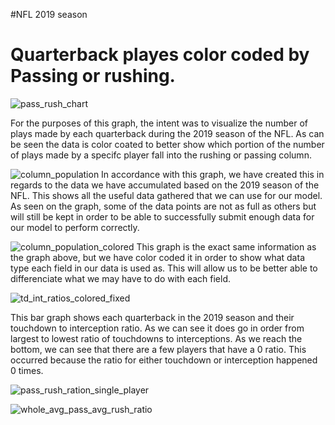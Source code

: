 #NFL 2019 season

# Quarterback playes color coded by Passing or rushing. 
![pass_rush_chart](https://github.com/user-attachments/assets/77c44596-eb1a-444f-aa56-256ab2442d6a)

For the purposes of this graph, the intent was to visualize the number of plays made by each quarterback during the 2019 season of the NFL.
As can be seen the data is color coated to better show which portion of the number of plays made by a specifc player fall into the rushing or passing column. 

![column_population](https://github.com/user-attachments/assets/f7460f9a-d61c-4751-a83c-08142a66eb56)
In accordance with this graph, we have created this in regards to the data we have accumulated based on the 2019 season of the NFL. This shows all the useful data gathered that we can use for our model. As seen on the graph, some of the data points are not as full as others but will still be kept in order to be able to successfully submit enough data for our model to perform correctly.

![column_population_colored](https://github.com/user-attachments/assets/32f7d1a2-a921-4e12-891a-6f26350ac83a)
This graph is the exact same information as the graph above, but we have color coded it in order to show what data type each field in our data is used as. This will allow us to be better able to differenciate what we may have to do with each field. 


![td_int_ratios_colored_fixed](https://github.com/user-attachments/assets/7bbf1025-cbdd-4139-97ed-98e2edce1167)

This bar graph shows each quarterback in the 2019 season and their touchdown to interception ratio. As we can see it does go in order from largest to lowest ratio of touchdowns to interceptions. As we reach the bottom, we can see that there are a few players that have a 0 ratio. This occurred because the ratio for either touchdown or interception happened 0 times. 

![pass_rush_ration_single_player](https://github.com/user-attachments/assets/ebd25c0a-61a8-47b8-b052-5098dfe8eca6)

![whole_avg_pass_avg_rush_ratio](https://github.com/user-attachments/assets/7722a350-3b3c-4d0b-af87-d7b1d0c037b1)
